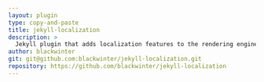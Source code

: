 ```yaml
---
layout: plugin
type: copy-and-paste
title: jekyll-localization
description: >
  Jekyll plugin that adds localization features to the rendering engine.
author: blackwinter
git: git@github.com:blackwinter/jekyll-localization.git
repository: https://github.com/blackwinter/jekyll-localization
---
```

